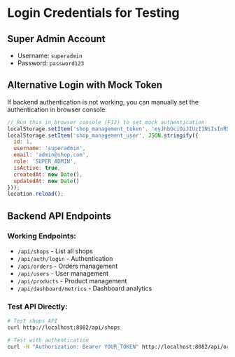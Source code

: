 # Login Credentials for Testing

## Super Admin Account
- Username: `superadmin`
- Password: `password123`

## Alternative Login with Mock Token
If backend authentication is not working, you can manually set the authentication in browser console:

```javascript
// Run this in browser console (F12) to set mock authentication
localStorage.setItem('shop_management_token', 'eyJhbGciOiJIUzI1NiIsInR5cCI6IkpXVCJ9.eyJzdWIiOiJzdXBlcmFkbWluIiwiZW1haWwiOiJhZG1pbkBzaG9wLmNvbSIsInJvbGUiOiJTVVBFUl9BRE1JTiIsImV4cCI6OTk5OTk5OTk5OX0.fake-token');
localStorage.setItem('shop_management_user', JSON.stringify({
  id: 1,
  username: 'superadmin',
  email: 'admin@shop.com',
  role: 'SUPER_ADMIN',
  isActive: true,
  createdAt: new Date(),
  updatedAt: new Date()
}));
location.reload();
```

## Backend API Endpoints

### Working Endpoints:
- `/api/shops` - List all shops
- `/api/auth/login` - Authentication
- `/api/orders` - Orders management
- `/api/users` - User management
- `/api/products` - Product management
- `/api/dashboard/metrics` - Dashboard analytics

### Test API Directly:
```bash
# Test shops API
curl http://localhost:8082/api/shops

# Test with authentication
curl -H "Authorization: Bearer YOUR_TOKEN" http://localhost:8082/api/orders
```
